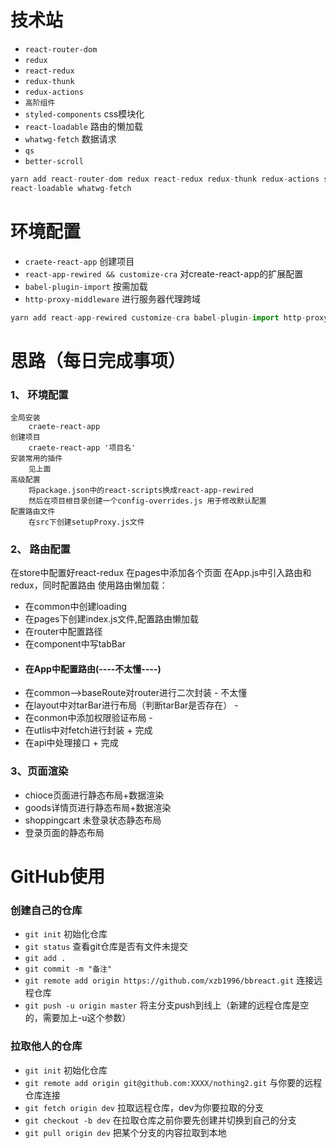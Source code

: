 # 技术站
- `react-router-dom` 
- `redux`
- `react-redux` 
- `redux-thunk`
- `redux-actions`
- `高阶组件`
- `styled-components` css模块化
- `react-loadable` 路由的懒加载
- `whatwg-fetch` 数据请求
- `qs` 
- `better-scroll`

```javascript
yarn add react-router-dom redux react-redux redux-thunk redux-actions styled-components 
react-loadable whatwg-fetch
```


# 环境配置
- `craete-react-app` 创建项目
- `react-app-rewired && customize-cra` 对create-react-app的扩展配置
- `babel-plugin-import` 按需加载
- `http-proxy-middleware` 进行服务器代理跨域

```javascript
yarn add react-app-rewired customize-cra babel-plugin-import http-proxy-middleware --dev
```




# 思路（每日完成事项）
### 1、 环境配置
    全局安装 
        craete-react-app
    创建项目
        craete-react-app '项目名'
    安装常用的插件
        见上面
    高级配置
        将package.json中的react-scripts换成react-app-rewired
        然后在项目根目录创建一个config-overrides.js 用于修改默认配置
    配置路由文件
        在src下创建setupProxy.js文件
### 2、 路由配置
在store中配置好react-redux
在pages中添加各个页面
在App.js中引入路由和redux，同时配置路由
使用路由懒加载：
- 在common中创建loading
- 在pages下创建index.js文件,配置路由懒加载
- 在router中配置路径
- 在component中写tabBar
- #### 在App中配置路由(----不太懂----)
- 在common-->baseRoute对router进行二次封装  - 不太懂
- 在layout中对tarBar进行布局（判断tarBar是否存在） -
- 在conmon中添加权限验证布局   -
- 在utlis中对fetch进行封装  + 完成
- 在api中处理接口 + 完成

### 3、页面渲染
- chioce页面进行静态布局+数据渲染
- goods详情页进行静态布局+数据渲染
- shoppingcart 未登录状态静态布局
- 登录页面的静态布局

# GitHub使用
### 创建自己的仓库
- `git init` 初始化仓库
- `git status` 查看git仓库是否有文件未提交
- `git add .` 
- `git commit -m "备注" `
- `git remote add origin https://github.com/xzb1996/bbreact.git` 连接远程仓库
- `git push -u origin master` 将主分支push到线上（新建的远程仓库是空的，需要加上-u这个参数）


### 拉取他人的仓库
- `git init` 初始化仓库
- `git remote add origin git@github.com:XXXX/nothing2.git` 与你要的远程仓库连接
- `git fetch origin dev` 拉取远程仓库，dev为你要拉取的分支
- `git checkout -b dev` 在拉取仓库之前你要先创建并切换到自己的分支
- `git pull origin dev` 把某个分支的内容拉取到本地 




